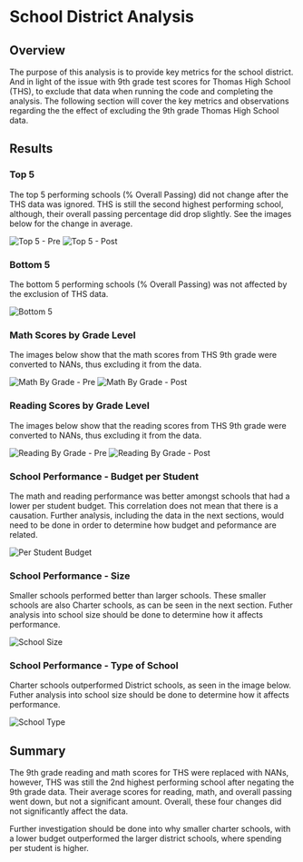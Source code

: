 # School District Analysis

## Overview
The purpose of this analysis is to provide key metrics for the school district.  And in light of the issue with 9th grade test scores for Thomas High School (THS), to exclude that data when running the code and completing the analysis.  The following section will cover the key metrics and observations regarding the the effect of excluding the 9th grade Thomas High School data. 

## Results

### Top 5
The top 5 performing schools (% Overall Passing) did not change after the THS data was ignored.  THS is still the second highest performing school, although, their overall passing percentage did drop slightly.  See the images below for the change in average.

![Top 5 - Pre](https://github.com/cflavallee/School_District_Analysis/blob/main/Resources/Top%205%20-%20Pre-Exclusion.PNG)
![Top 5 - Post](https://github.com/cflavallee/School_District_Analysis/blob/main/Resources/Top%205%20-%20Post-Exclusion.PNG)

### Bottom 5
The bottom 5 performing schools (% Overall Passing) was not affected by the exclusion of THS data.

![Bottom 5](https://github.com/cflavallee/School_District_Analysis/blob/main/Resources/Bottom%205%20-%20Post-Exclusion.PNG)

### Math Scores by Grade Level
The images below show that the math scores from THS 9th grade were converted to NANs, thus excluding it from the data.  

![Math By Grade - Pre](https://github.com/cflavallee/School_District_Analysis/blob/main/Resources/Math%20Scores%20By%20Grade%20-%20Pre-Exclusion.PNG)
![Math By Grade - Post](https://github.com/cflavallee/School_District_Analysis/blob/main/Resources/Math%20Scores%20By%20Grade%20-%20Post-Exclusion.PNG)

### Reading Scores by Grade Level
The images below show that the reading scores from THS 9th grade were converted to NANs, thus excluding it from the data.    

![Reading By Grade - Pre](https://github.com/cflavallee/School_District_Analysis/blob/main/Resources/Reading%20Scores%20By%20Grade%20-%20Pre-Exclusion.PNG)
![Reading By Grade - Post](https://github.com/cflavallee/School_District_Analysis/blob/main/Resources/Reading%20Scores%20By%20Grade%20-%20Post-Exclusion.PNG)
### School Performance - Budget per Student
The math and reading performance was better amongst schools that had a lower per student budget.  This correlation does not mean that there is a causation.  Further analysis, including the data in the next sections, would need to be done in order to determine how budget and peformance are related. 

![Per Student Budget](https://github.com/cflavallee/School_District_Analysis/blob/main/Resources/Budget%20Per%20Student.PNG)

### School Performance - Size
Smaller schools performed better than larger schools.  These smaller schools are also Charter schools, as can be seen in the next section. Futher analysis into school size should be done to determine how it affects performance. 

![School Size](https://github.com/cflavallee/School_District_Analysis/blob/main/Resources/Scores%20By%20School%20Size.PNG)

### School Performance - Type of School
Charter schools outperformed District schools, as seen in the image below. Futher analysis into school size should be done to determine how it affects performance. 

![School Type](https://github.com/cflavallee/School_District_Analysis/blob/main/Resources/Scores%20By%20School%20Type.PNG)



## Summary

The 9th grade reading and math scores for THS were replaced with NANs, however, THS was still the 2nd highest performing school after negating the 9th grade data.  Their average scores for reading, math, and overall passing went down, but not a significant amount. Overall, these four changes did not significantly affect the data.     

Further investigation should be done into why smaller charter schools, with a lower budget outperformed the larger district schools, where spending per student is higher.  

